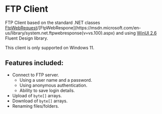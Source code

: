 # FTP Client
 
FTP Client based on the standard .NET classes [FtpWebRequest](https://msdn.microsoft.com/en-us/library/system.net.ftpwebrequest(v=vs.100).aspx)/[FtpWebRespone](https://msdn.microsoft.com/en-us/library/system.net.ftpwebresponse(v=vs.100).aspx) and using [WinUI 2.6](https://github.com/microsoft/microsoft-ui-xaml) Fluent Design library. 

This client is only supported on Windows 11.

## Features included:

* Connect to FTP server.
     * Using a user name and a password.
     * Using anonymous authentication.
     * Ability to save login details.
* Upload of `byte[]` arrays.
* Download of `byte[]` arrays.
* Renaming files/folders.
